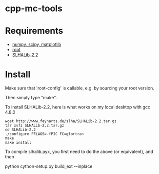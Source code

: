 cpp-mc-tools
============

Requirements
============
* [numpy, scipy, matplotlib](http://www.scipy.org/)
* [root](http://root.cern.ch/drupal/)
* [SLHALib-2.2](http://www.feynarts.de/slha/)

Install
=======

Make sure that 'root-config' is callable, e.g. by sourcing your root version.

Then simply type "make".

To install SLHALib-2.2, here is what works on my local desktop with gcc 4.8.0

    wget http://www.feynarts.de/slha/SLHALib-2.2.tar.gz 
    tar xvfz SLHALib-2.2.tar.gz
    cd SLHALib-2.2
    ./configure FFLAGS=-fPIC FC=gfortran
    make 
    make install

To compile slhalib.pyx, you first need to do the above (or equivalent), and then

   python cython-setup.py build_ext --inplace 



